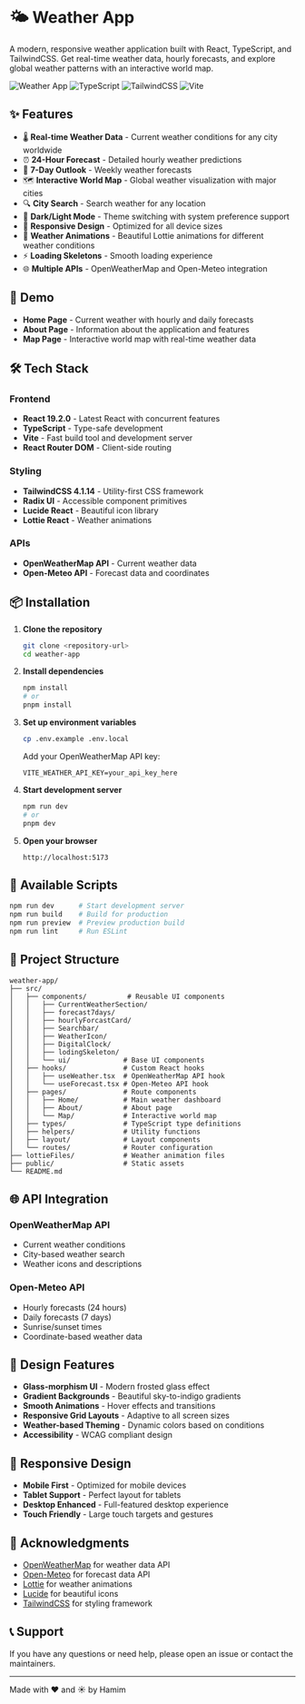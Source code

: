 # 🌤️ Weather App

A modern, responsive weather application built with React, TypeScript, and TailwindCSS. Get real-time weather data, hourly forecasts, and explore global weather patterns with an interactive world map.

![Weather App](https://img.shields.io/badge/React-19.2.0-blue)
![TypeScript](https://img.shields.io/badge/TypeScript-5.9.3-blue)
![TailwindCSS](https://img.shields.io/badge/TailwindCSS-4.1.14-blue)
![Vite](https://img.shields.io/badge/Vite-7.1.7-purple)

## ✨ Features

- 🌡️ **Real-time Weather Data** - Current weather conditions for any city worldwide
- ⏰ **24-Hour Forecast** - Detailed hourly weather predictions
- 📅 **7-Day Outlook** - Weekly weather forecasts
- 🗺️ **Interactive World Map** - Global weather visualization with major cities
- 🔍 **City Search** - Search weather for any location
- 🌙 **Dark/Light Mode** - Theme switching with system preference support
- 📱 **Responsive Design** - Optimized for all device sizes
- 🎨 **Weather Animations** - Beautiful Lottie animations for different weather conditions
- ⚡ **Loading Skeletons** - Smooth loading experience
- 🌐 **Multiple APIs** - OpenWeatherMap and Open-Meteo integration

## 🚀 Demo

- **Home Page** - Current weather with hourly and daily forecasts
- **About Page** - Information about the application and features
- **Map Page** - Interactive world map with real-time weather data

## 🛠️ Tech Stack

### Frontend
- **React 19.2.0** - Latest React with concurrent features
- **TypeScript** - Type-safe development
- **Vite** - Fast build tool and development server
- **React Router DOM** - Client-side routing

### Styling
- **TailwindCSS 4.1.14** - Utility-first CSS framework
- **Radix UI** - Accessible component primitives
- **Lucide React** - Beautiful icon library
- **Lottie React** - Weather animations

### APIs
- **OpenWeatherMap API** - Current weather data
- **Open-Meteo API** - Forecast data and coordinates

## 📦 Installation

1. **Clone the repository**
   ```bash
   git clone <repository-url>
   cd weather-app
   ```

2. **Install dependencies**
   ```bash
   npm install
   # or
   pnpm install
   ```

3. **Set up environment variables**
   ```bash
   cp .env.example .env.local
   ```

   Add your OpenWeatherMap API key:
   ```env
   VITE_WEATHER_API_KEY=your_api_key_here
   ```

4. **Start development server**
   ```bash
   npm run dev
   # or
   pnpm dev
   ```

5. **Open your browser**
   ```
   http://localhost:5173
   ```

## 🔧 Available Scripts

```bash
npm run dev      # Start development server
npm run build    # Build for production
npm run preview  # Preview production build
npm run lint     # Run ESLint
```

## 📁 Project Structure

```
weather-app/
├── src/
│   ├── components/          # Reusable UI components
│   │   ├── CurrentWeatherSection/
│   │   ├── forecast7days/
│   │   ├── hourlyForcastCard/
│   │   ├── Searchbar/
│   │   ├── WeatherIcon/
│   │   ├── DigitalClock/
│   │   ├── lodingSkeleton/
│   │   └── ui/             # Base UI components
│   ├── hooks/              # Custom React hooks
│   │   ├── useWeather.tsx  # OpenWeatherMap API hook
│   │   └── useForecast.tsx # Open-Meteo API hook
│   ├── pages/              # Route components
│   │   ├── Home/           # Main weather dashboard
│   │   ├── About/          # About page
│   │   └── Map/            # Interactive world map
│   ├── types/              # TypeScript type definitions
│   ├── helpers/            # Utility functions
│   ├── layout/             # Layout components
│   └── routes/             # Router configuration
├── lottieFiles/            # Weather animation files
├── public/                 # Static assets
└── README.md
```

## 🌐 API Integration

### OpenWeatherMap API
- Current weather conditions
- City-based weather search
- Weather icons and descriptions

### Open-Meteo API
- Hourly forecasts (24 hours)
- Daily forecasts (7 days)
- Sunrise/sunset times
- Coordinate-based weather data

## 🎨 Design Features

- **Glass-morphism UI** - Modern frosted glass effect
- **Gradient Backgrounds** - Beautiful sky-to-indigo gradients
- **Smooth Animations** - Hover effects and transitions
- **Responsive Grid Layouts** - Adaptive to all screen sizes
- **Weather-based Theming** - Dynamic colors based on conditions
- **Accessibility** - WCAG compliant design

## 📱 Responsive Design

- **Mobile First** - Optimized for mobile devices
- **Tablet Support** - Perfect layout for tablets
- **Desktop Enhanced** - Full-featured desktop experience
- **Touch Friendly** - Large touch targets and gestures

## 🙏 Acknowledgments

- [OpenWeatherMap](https://openweathermap.org/) for weather data API
- [Open-Meteo](https://open-meteo.com/) for forecast data API
- [Lottie](https://lottiefiles.com/) for weather animations
- [Lucide](https://lucide.dev/) for beautiful icons
- [TailwindCSS](https://tailwindcss.com/) for styling framework

## 📞 Support

If you have any questions or need help, please open an issue or contact the maintainers.

---

Made with ❤️ and ☀️ by Hamim
